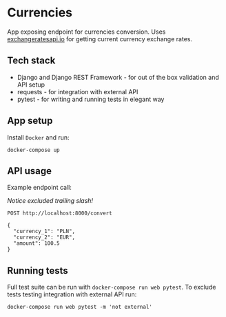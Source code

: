 # Currencies

App exposing endpoint for currencies conversion. Uses [exchangeratesapi.io](https://exchangeratesapi.io/) for getting current currency exchange rates.

## Tech stack
* Django and Django REST Framework - for out of the box validation and API setup
* requests - for integration with external API
* pytest - for writing and running tests in elegant way

## App setup
Install `Docker` and run:
```
docker-compose up
```

## API usage
Example endpoint call:

*Notice excluded trailing slash!*

```
POST http://localhost:8000/convert

{
  "currency_1": "PLN",
  "currency_2": "EUR",
  "amount": 100.5
}
```

## Running tests
Full test suite can be run with `docker-compose run web pytest`. To exclude tests testing integration with external API run:
```
docker-compose run web pytest -m 'not external'
```
